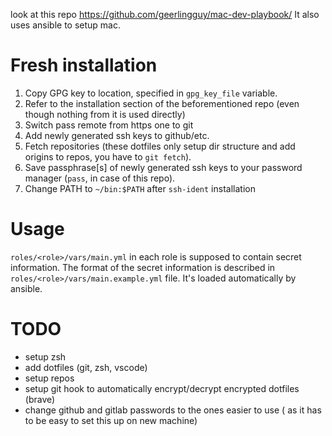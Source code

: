 look at this repo https://github.com/geerlingguy/mac-dev-playbook/
It also uses ansible to setup mac.

Fresh installation
===
1. Copy GPG key to location, specified in `gpg_key_file` variable.
2. Refer to the installation section of the beforementioned repo (even though nothing from it is used directly)
3. Switch pass remote from https one to git
4. Add newly generated ssh keys to github/etc.
5. Fetch repositories (these dotfiles only setup dir structure and add origins to repos, you have to `git fetch`).
6. Save passphrase[s] of newly generated ssh keys to your password manager (`pass`, in case of this repo).
7. Change PATH to `~/bin:$PATH` after `ssh-ident` installation

Usage
===
`roles/<role>/vars/main.yml` in each role is supposed to contain secret information. The format of the secret information is described in `roles/<role>/vars/main.example.yml` file. It's loaded automatically by ansible.

TODO
===
- setup zsh
- add dotfiles (git, zsh, vscode)
- setup repos
- setup git hook to automatically encrypt/decrypt encrypted dotfiles (brave)
- change github and gitlab passwords to the ones easier to use ( as it has to be easy to set this up on new machine)
